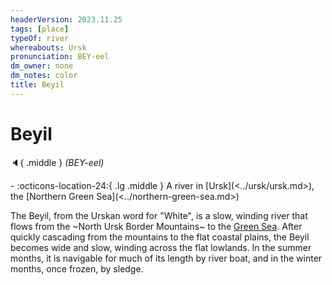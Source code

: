 ```yaml
---
headerVersion: 2023.11.25
tags: [place]
typeOf: river
whereabouts: Ursk
pronunciation: BEY-eel
dm_owner: none
dm_notes: color
title: Beyil
---
```

# Beyil
:speaker:{ .middle } *(BEY-eel)*  
<div class="grid cards ext-narrow-margin ext-one-column" markdown>
-    :octicons-location-24:{ .lg .middle } A river in [Ursk](<../ursk/ursk.md>), the [Northern Green Sea](<../northern-green-sea.md>)  
</div>


The Beyil, from the Urskan word for "White", is a slow, winding river that flows from the ~North Ursk Border Mountains~ to the [Green Sea](<../../green-sea.md>). After quickly cascading from the mountains to the flat coastal plains, the Beyil becomes wide and slow, winding across the flat lowlands. In the summer months, it is navigable for much of its length by river boat, and in the winter months, once frozen, by sledge. 